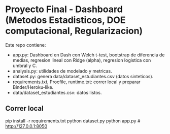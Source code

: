 # Proyecto Final - Dashboard (Metodos Estadisticos, DOE computacional, Regularizacion)

Este repo contiene:
- app.py: Dashboard en Dash con Welch t-test, bootstrap de diferencia de medias, regresion lineal con Ridge (alpha), regresion logistica con umbral y C.
- analysis.py: utilidades de modelado y metricas.
- dataset.py: genera data/dataset_estudiantes.csv (datos sinteticos).
- requirements.txt, Procfile, runtime.txt: correr local y preparar Binder/Heroku-like.
- data/dataset_estudiantes.csv: datos listos.

## Correr local
pip install -r requirements.txt
python dataset.py
python app.py  # http://127.0.0.1:8050
